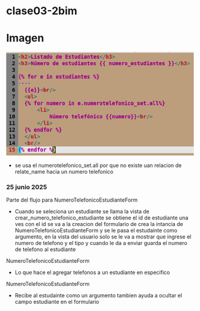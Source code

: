 # clase03-2bim

# Imagen
![alt text](imagenes/image.png)

* se usa el numerotelefonico_set.all por que no existe uan relacion de relate_name hacia un numero telefonico

### 25 junio 2025
Parte del flujo para NumeroTelefonicoEstudianteForm

* Cuando se seleciona un estudiante se llama la vista de crear_numero_telefonico_estudiante se obtiene el id de estudiante una ves con el id se va a la creacion del formulario de crea la intancia de NumeroTelefonicoEstudianteForm y se le pasa el estudainte como argumento, en la vista del usuario solo se le va a mostrar que ingrese el numero de telefono y el tipo y cuando le da a enviar guarda el numero de telefono al estudiante 

NumeroTelefonicoEstudianteForm
* Lo que hace el agregar telefonos a un estudiante en especifico


NumeroTelefonicoEstudianteForm

* Recibe al estudainte como un argumento tambien ayuda a ocultar el campo estudiante en el formulario